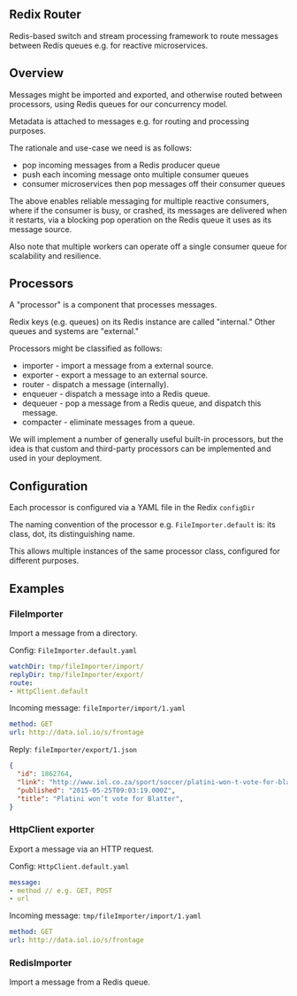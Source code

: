 
## Redix Router

Redis-based switch and stream processing framework to route messages between Redis queues e.g. for reactive microservices.

## Overview

Messages might be imported and exported, and otherwise routed between processors, using Redis queues for our concurrency model.

Metadata is attached to messages e.g. for routing and processing purposes.

The rationale and use-case we need is as follows:
- pop incoming messages from a Redis producer queue
- push each incoming message onto multiple consumer queues
- consumer microservices then pop messages off their consumer queues

The above enables reliable messaging for multiple reactive consumers, where if the consumer is busy, or crashed, its messages are delivered when it restarts, via a blocking pop operation on the Redis queue it uses as its message source.

Also note that multiple workers can operate off a single consumer queue for scalability and resilience.

## Processors

A "processor" is a component that processes messages.

Redix keys (e.g. queues) on its Redis instance are called "internal." Other queues and systems are "external."

Processors might be classified as follows:
- importer - import a message from a external source.
- exporter - export a message to an external source.
- router - dispatch a message (internally).
- enqueuer - dispatch a message into a Redis queue.
- dequeuer - pop a message from a Redis queue, and dispatch this message.
- compacter - eliminate messages from a queue.

We will implement a number of generally useful built-in processors, but the idea is that custom and third-party processors can be implemented and used in your deployment.


## Configuration

Each processor is configured via a YAML file in the Redix `configDir`

The naming convention of the processor e.g. `FileImporter.default` is: its class, dot, its distinguishing name.

This allows multiple instances of the same processor class, configured for different purposes.

## Examples

### FileImporter

Import a message from a directory.

Config: `FileImporter.default.yaml`
```yaml
watchDir: tmp/fileImporter/import/
replyDir: tmp/fileImporter/export/
route:
- HttpClient.default
```

Incoming message: `fileImporter/import/1.yaml`
```yaml
method: GET
url: http://data.iol.io/s/frontage
```

Reply: `fileImporter/export/1.json`
```json
{
  "id": 1862764,
  "link": "http://www.iol.co.za/sport/soccer/platini-won-t-vote-for-blatter-1.1862764",
  "published": "2015-05-25T09:03:19.000Z",
  "title": "Platini won’t vote for Blatter",
}
```

### HttpClient exporter

Export a message via an HTTP request.

Config: `HttpClient.default.yaml`
```yaml
message:
- method // e.g. GET, POST
- url
```

Incoming message: `tmp/fileImporter/import/1.yaml`
```yaml
method: GET
url: http://data.iol.io/s/frontage
```

### RedisImporter

Import a message from a Redis queue.
